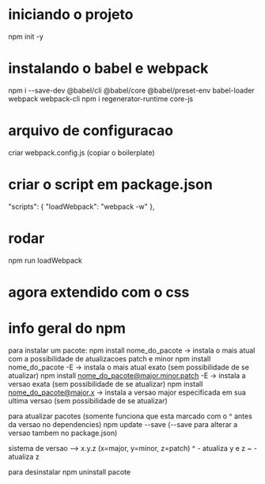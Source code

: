 # iniciando o projeto
npm init -y
# instalando o babel e webpack
npm i --save-dev @babel/cli @babel/core @babel/preset-env babel-loader webpack webpack-cli
npm i regenerator-runtime core-js
# arquivo de configuracao
criar webpack.config.js (copiar o boilerplate)
# criar o script em package.json
"scripts": {
    "loadWebpack": "webpack -w"
  },
# rodar
npm run loadWebpack
# agora extendido com o css

# info geral do npm
para instalar um pacote:
npm install nome_do_pacote -> instala o mais atual com a possibilidade de atualizacoes patch e minor
npm install nome_do_pacote -E -> instala o mais atual exato (sem possibilidade de se atualizar)
npm install nome_do_pacote@major.minor.patch -E -> instala a versao exata (sem possibilidade de se atualizar)
npm install nome_do_pacote@major.x -> instala a versao major especificada em sua ultima versao (sem possibilidade de se atualizar)

para atualizar pacotes (somente funciona que esta marcado com o ^ antes da versao no dependencies)
npm update --save (--save para alterar a versao tambem no package.json)

sistema de versao --> x.y.z (x=major, y=minor, z=patch)
^ - atualiza y e z
~ - atualiza z

para desinstalar
npm uninstall pacote